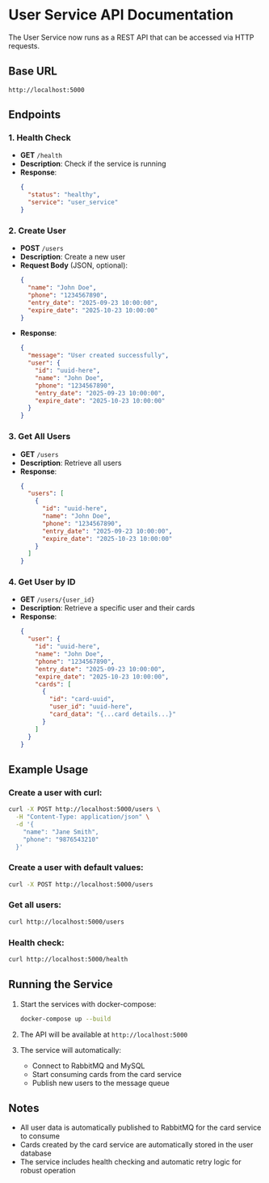 # User Service API Documentation

The User Service now runs as a REST API that can be accessed via HTTP requests.

## Base URL
```
http://localhost:5000
```

## Endpoints

### 1. Health Check
- **GET** `/health`
- **Description**: Check if the service is running
- **Response**: 
  ```json
  {
    "status": "healthy",
    "service": "user_service"
  }
  ```

### 2. Create User
- **POST** `/users`
- **Description**: Create a new user
- **Request Body** (JSON, optional):
  ```json
  {
    "name": "John Doe",
    "phone": "1234567890",
    "entry_date": "2025-09-23 10:00:00",
    "expire_date": "2025-10-23 10:00:00"
  }
  ```
- **Response**:
  ```json
  {
    "message": "User created successfully",
    "user": {
      "id": "uuid-here",
      "name": "John Doe",
      "phone": "1234567890",
      "entry_date": "2025-09-23 10:00:00",
      "expire_date": "2025-10-23 10:00:00"
    }
  }
  ```

### 3. Get All Users
- **GET** `/users`
- **Description**: Retrieve all users
- **Response**:
  ```json
  {
    "users": [
      {
        "id": "uuid-here",
        "name": "John Doe",
        "phone": "1234567890",
        "entry_date": "2025-09-23 10:00:00",
        "expire_date": "2025-10-23 10:00:00"
      }
    ]
  }
  ```

### 4. Get User by ID
- **GET** `/users/{user_id}`
- **Description**: Retrieve a specific user and their cards
- **Response**:
  ```json
  {
    "user": {
      "id": "uuid-here",
      "name": "John Doe",
      "phone": "1234567890",
      "entry_date": "2025-09-23 10:00:00",
      "expire_date": "2025-10-23 10:00:00",
      "cards": [
        {
          "id": "card-uuid",
          "user_id": "uuid-here",
          "card_data": "{...card details...}"
        }
      ]
    }
  }
  ```

## Example Usage

### Create a user with curl:
```bash
curl -X POST http://localhost:5000/users \
  -H "Content-Type: application/json" \
  -d '{
    "name": "Jane Smith",
    "phone": "9876543210"
  }'
```

### Create a user with default values:
```bash
curl -X POST http://localhost:5000/users
```

### Get all users:
```bash
curl http://localhost:5000/users
```

### Health check:
```bash
curl http://localhost:5000/health
```

## Running the Service

1. Start the services with docker-compose:
   ```bash
   docker-compose up --build
   ```

2. The API will be available at `http://localhost:5000`

3. The service will automatically:
   - Connect to RabbitMQ and MySQL
   - Start consuming cards from the card service
   - Publish new users to the message queue

## Notes

- All user data is automatically published to RabbitMQ for the card service to consume
- Cards created by the card service are automatically stored in the user database
- The service includes health checking and automatic retry logic for robust operation